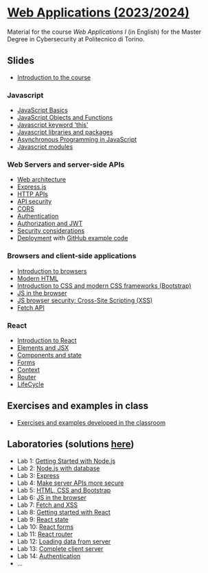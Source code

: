 # [Web Applications (2023/2024)](https://github.com/polito-WA-2024)

Material for the course _Web Applications I_ (in English) for the Master Degree in Cybersecurity at Politecnico di Torino.

## Slides

- [Introduction to the course](https://github.com/polito-WA-2024/materials/blob/master/slide/00-intro-2024-WA.pdf)

### Javascript

- [JavaScript Basics](slide/1-01-javascript-basics.pdf)
- [JavaScript Objects and Functions](slide/1-02-javascript-objects-functions.pdf)
- [Javascript keyword 'this'](slide/1-03-javascript-this.pdf)
- [Javascript libraries and packages](slide/1-04-javascript-libraries-packages.pdf)
- [Asynchronous Programming in JavaScript](slide/1-05-javascript-async-programming.pdf)
- [Javascript modules](slide/1-06-javascript-modules.pdf)

### Web Servers and server-side APIs

- [Web architecture](slide/4-01-web-architecture.pdf)
- [Express.js](slide/4-02-Express.pdf)
- [HTTP APIs](slide/4-03-API.pdf)
- [API security](slide/4-04-API-security.pdf)
- [CORS](slide/4-05-CORS_and_security.pdf)
- [Authentication](slide/4-06-Authentication.pdf)
- [Authorization and JWT](slide/4-07-Authorization-JWT.pdf)
- [Security considerations](slide/4-08-Auth-security.pdf)
- [Deployment](slide/4-09-Deployment.pdf) with [GitHub example code](https://github.com/polito-WA-2024/deployment)
 
### Browsers and client-side applications

- [Introduction to browsers](slide/2-01-browser-intro.pdf)
- [Modern HTML](slide/2-02-html.pdf)
- [Introduction to CSS and modern CSS frameworks (Bootstrap)](slide/2-03-css.pdf)
- [JS in the browser](slide/2-04-JS-browser.pdf)
- [JS browser security: Cross-Site Scripting (XSS)](slide/2-05-browser-security-XSS.pdf)
- [Fetch API](slide/2-06-fetch.pdf)
  
### React

- [Introduction to React](slide/3-01-React-intro.pdf)
- [Elements and JSX](slide/3-02-Elements-and-JSX.pdf)
- [Components and state](slide/3-03-Components-and-state-management.pdf)
- [Forms](slide/3-04-Forms.pdf)
- [Context](slide/3-05-Context.pdf)
- [Router](slide/3-06-React-Router.pdf)
- [LifeCycle](slide/3-07-LifeCycle.pdf)

## Exercises and examples in class

- [Exercises and examples developed in the classroom](https://github.com/polito-WA-2024/aw-weeks)

## Laboratories (solutions [here](https://github.com/polito-WA-2024/labs-code))

- Lab 1: [Getting Started with Node.js](labs/lab01-getting-started-node.pdf)
- Lab 2: [Node.js with database](labs/lab02-node-database.pdf)
- Lab 3: [Express](labs/lab03-express.pdf)
- Lab 4: [Make server APIs more secure](labs/lab04-API-server.pdf)
- Lab 5: [HTML, CSS and Bootstrap](labs/lab05-html-css.pdf)
- Lab 6: [JS in the browser](labs/lab06-js-browser.pdf)
- Lab 7: [Fetch and XSS](labs/lab07-fetch-xss.pdf)
- Lab 8: [Getting started with React](labs/lab08-getting-started-react.pdf)
- Lab 9: [React state](labs/lab09-react-state.pdf)
- Lab 10: [React forms](labs/lab10-forms.pdf)
- Lab 11: [React router](labs/lab11-router.pdf)
- Lab 12: [Loading data from server](labs/lab12-loading-data-from-server.pdf)
- Lab 13: [Complete client server](labs/lab13-complete-client-server.pdf)
- Lab 14: [Authentication](labs/lab14-authentication.pdf)
- ...
